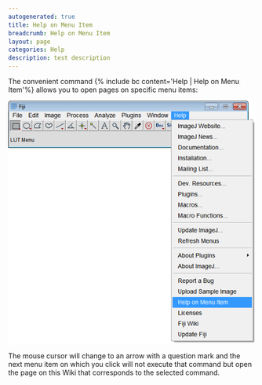 ```yaml
---
autogenerated: true
title: Help on Menu Item
breadcrumb: Help on Menu Item
layout: page
categories: Help
description: test description
---
```


The convenient command {% include bc content='Help | Help on Menu Item'%} allows you to open pages on specific menu items:

![](/media/Help-On-Menu-Item.png "Help-On-Menu-Item.png")

The mouse cursor will change to an arrow with a question mark and the next menu item on which you click will not execute that command but open the page on this Wiki that corresponds to the selected command.


